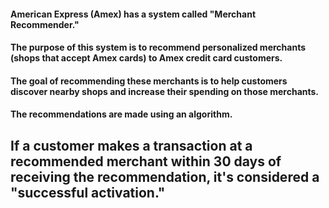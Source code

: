 #### American Express (Amex) has a system called "Merchant Recommender."
####   The purpose of this system is to recommend personalized merchants (shops that accept Amex cards) to Amex credit card customers.
####   The goal of recommending these merchants is to help customers discover nearby shops and increase their spending on those merchants.
####   The recommendations are made using an algorithm.
## If a customer makes a transaction at a recommended merchant within 30 days of receiving the recommendation, it's considered a "successful activation."
